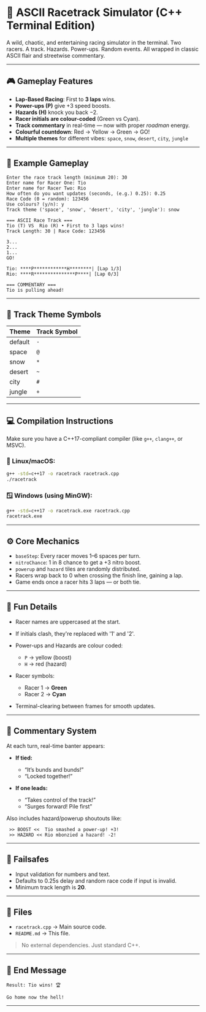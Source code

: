 
# 🏁 ASCII Racetrack Simulator (C++ Terminal Edition)

A wild, chaotic, and entertaining racing simulator in the terminal. Two racers. A track. Hazards. Power-ups. Random events. All wrapped in classic ASCII flair and streetwise commentary.

---

## 🎮 Gameplay Features

* **Lap-Based Racing**: First to **3 laps** wins.
* **Power-ups (P)** give +3 speed boosts.
* **Hazards (H)** knock you back −2.
* **Racer initials are colour-coded** (Green vs Cyan).
* **Track commentary** in real-time — now with proper *roadman* energy.
* **Colourful countdown**: Red → Yellow → Green → GO!
* **Multiple themes** for different vibes:
  `space`, `snow`, `desert`, `city`, `jungle`

---

## 🧪 Example Gameplay

```
Enter the race track length (minimum 20): 30
Enter name for Racer One: Tio
Enter name for Racer Two: Rio
How often do you want updates (seconds, (e.g.) 0.25): 0.25
Race Code (0 = random): 123456
Use colours? (y/n): y
Track theme ('space', 'snow', 'desert', 'city', 'jungle'): snow

=== ASCII Race Track ===
Tio (T) VS  Rio (R) • First to 3 laps wins!
Track Length: 30 | Race Code: 123456

3...
2...
1...
GO!

Tio: ****P************H********| [Lap 1/3]
Rio: ****R***************P****| [Lap 0/3]

=== COMMENTARY ===
Tio is pulling ahead!
```

---

## 🌈 Track Theme Symbols

| Theme   | Track Symbol |
| ------- | ------------ |
| default | `-`          |
| space   | `@`          |
| snow    | `*`          |
| desert  | `~`          |
| city    | `#`          |
| jungle  | `+`          |

---

## 💻 Compilation Instructions

Make sure you have a C++17-compliant compiler (like `g++`, `clang++`, or MSVC).

### 🐧 Linux/macOS:

```bash
g++ -std=c++17 -o racetrack racetrack.cpp
./racetrack
```

### 🪟 Windows (using MinGW):

```bash
g++ -std=c++17 -o racetrack.exe racetrack.cpp
racetrack.exe
```

---

## ⚙️ Core Mechanics

* `baseStep`: Every racer moves 1–6 spaces per turn.
* `nitroChance`: 1 in 8 chance to get a +3 nitro boost.
* `powerup` and `hazard` tiles are randomly distributed.
* Racers wrap back to 0 when crossing the finish line, gaining a lap.
* Game ends once a racer hits 3 laps — or both tie.

---

## 🧠 Fun Details

* Racer names are uppercased at the start.
* If initials clash, they're replaced with '1' and '2'.
* Power-ups and Hazards are colour coded:

  * `P` → yellow (boost)
  * `H` → red (hazard)
* Racer symbols:

  * Racer 1 → **Green**
  * Racer 2 → **Cyan**
* Terminal-clearing between frames for smooth updates.

---

## 🎤 Commentary System

At each turn, real-time banter appears:

* **If tied:**

  * “It’s bunds and bunds!”
  * “Locked together!”

* **If one leads:**

  * “Takes control of the track!”
  * “Surges forward! Pile first”

Also includes hazard/powerup shoutouts like:

```
 >> BOOST <<  Tio smashed a power-up! +3!
 >> HAZARD << Rio mbonzied a hazard! -2!
```

---

## 🧯 Failsafes

* Input validation for numbers and text.
* Defaults to 0.25s delay and random race code if input is invalid.
* Minimum track length is **20**.

---

## 📂 Files

* `racetrack.cpp` → Main source code.
* `README.md` → This file.

> No external dependencies. Just standard C++.

---

## 🏁 End Message

```
Result: Tio wins! 🏆

Go home now the hell!
```

---

